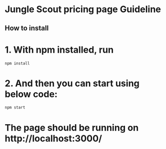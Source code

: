 # Jungle Scout pricing page Guideline

## How to install

# 1. With npm installed, run

```
npm install
```

# 2. And then you can start using below code:

```
npm start
```

# The page should be running on http://localhost:3000/